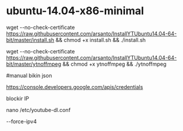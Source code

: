 # ubuntu-14.04-x86-minimal

wget --no-check-certificate https://raw.githubusercontent.com/arsanto/InstallYTUbuntu14.04-64-bit/master/install.sh && chmod +x install.sh && ./install.sh

wget --no-check-certificate https://raw.githubusercontent.com/arsanto/InstallYTUbuntu14.04-64-bit/master/ytnoffmpeg && chmod +x ytnoffmpeg && ./ytnoffmpeg



#manual bikin json

https://console.developers.google.com/apis/credentials

blockir IP

nano /etc/youtube-dl.conf

--force-ipv4
